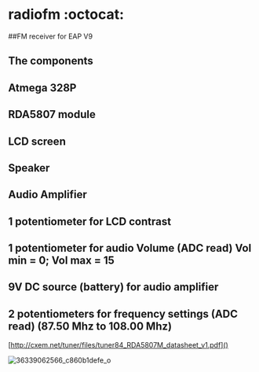 # radiofm  :octocat:
##FM receiver for EAP V9 

The components
--------------
Atmega 328P
--------------
RDA5807 module
--------------
LCD screen 
--------------
Speaker
--------------
Audio Amplifier
--------------
1 potentiometer for LCD contrast
--------------
1 potentiometer for audio Volume (ADC read) Vol min = 0; Vol max = 15
-------------
9V DC source (battery) for audio amplifier
--------------
2 potentiometers for frequency settings (ADC read) (87.50 Mhz to 108.00 Mhz)
--------------
[http://cxem.net/tuner/files/tuner84_RDA5807M_datasheet_v1.pdf]()

![36339062566_c860b1defe_o](https://user-images.githubusercontent.com/28653674/31862960-96748d5e-b74f-11e7-9e7e-240f72fe455a.jpg)
